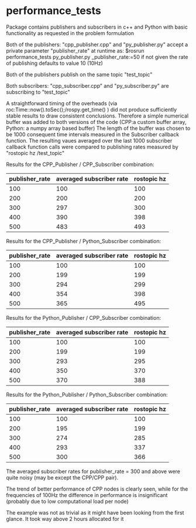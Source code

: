 # performance_tests

Package contains publishers and subscribers in c++ and Python with basic functionality as requested in the problem formulation

Both of the publishers: "cpp_publisher.cpp" and "py_publisher.py" accept a private parameter "publisher_rate" at runtime as: $rosrun performance_tests py_publisher.py _publisher_rate:=50 if not given the rate of publishing defaults to value 10 (10Hz)

Both of the publishers publish on the same topic "test_topic"

Both subscribers: "cpp_subscriber.cpp" and "py_subscriber.py" are subscribing to "test_topic"

A straightforward timing of the overheads (via roc:Time::now().toSec();/rospy.get_time() ) did not produce sufficiently stable results to draw consistent conclusions. Therefore a simple numerical buffer was added to both versions of the code (CPP:a custom buffer array, Python: a numpy array based buffer) The length of the buffer was chosen to be 1000 consequent time intervals measured in the Subscriber callback function. The resulting vaues averaged over the last 1000 subscriber callback function calls were compared to publishing rates measured by "rostopic hz /test_topic"

Results for the CPP_Publisher / CPP_Subscriber combination: 

|   publisher_rate   |   averaged subscriber rate   |   rostopic hz   |
|   ---   |   ---   |   ---   |
|   100   |   100   |   100   |
|   200   |   200   |   200   |
|   300   |   297   |   300   |
|   400   |   390   |   398   |
|   500   |   483   |   493   |


Results for the CPP_Publisher / Python_Subscriber combination: 

|   publisher_rate   |   averaged subscriber rate   |   rostopic hz   |
|   ---   |   ---   |   ---   |
|   100   |   100   |   100   |
|   200   |   199   |   199   |
|   300   |   294   |   299   |
|   400   |   354   |   398   |
|   500   |   365   |   495   |


Results for the Python_Publisher / CPP_Subscriber combination: 

|   publisher_rate   |   averaged subscriber rate   |   rostopic hz   |
|   ---   |   ---   |   ---   |
|   100   |   100   |   100   |
|   200   |   199   |   199   |
|   300   |   293   |   295   |
|   400   |   350   |   370   |
|   500   |   370   |   388   |


Results for the Python_Publisher / Python_Subscriber combination: 

|   publisher_rate   |   averaged subscriber rate   |   rostopic hz   |
|   ---   |   ---   |   ---   |
|   100   |   100   |   100   |
|   200   |   195   |   199   |
|   300   |   274   |   285   |
|   400   |   293   |   337   |
|   500   |   300   |   366   |

The averaged subscriber rates for publisher_rate = 300 and above were quite noisy (may be except the CPP/CPP pair).  

The trend of better performance of CPP nodes is clearly seen, while for the frequencies of 100Hz the difference in performance is insignificant (probably due to low computational load per node)

The example was not as trivial as it might have been looking from the first glance. It took way above 2 hours allocated for it



